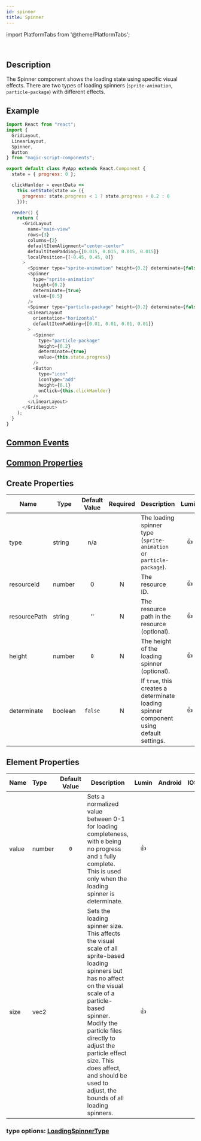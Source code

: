 ```yaml
---
id: spinner
title: Spinner
---
```


import PlatformTabs from '@theme/PlatformTabs';

<PlatformTabs component='spinner' />​

## Description

The Spinner component shows the loading state using specific visual effects. There are two types of loading spinners (`sprite-animation`, `particle-package`) with different effects.

## Example

```javascript
import React from "react";
import {
  GridLayout,
  LinearLayout,
  Spinner,
  Button
} from "magic-script-components";

export default class MyApp extends React.Component {
  state = { progress: 0 };

  clickHanlder = eventData =>
    this.setState(state => ({
      progress: state.progress < 1 ? state.progress + 0.2 : 0
    }));

  render() {
    return (
      <GridLayout
        name="main-view"
        rows={3}
        columns={2}
        defaultItemAlignment="center-center"
        defaultItemPadding={[0.015, 0.015, 0.015, 0.015]}
        localPosition={[-0.45, 0.45, 0]}
      >
        <Spinner type="sprite-animation" height={0.2} determinate={false} />
        <Spinner
          type="sprite-animation"
          height={0.2}
          determinate={true}
          value={0.5}
        />
        <Spinner type="particle-package" height={0.2} determinate={false} />
        <LinearLayout
          orientation="horizontal"
          defaultItemPadding={[0.01, 0.01, 0.01, 0.01]}
        >
          <Spinner
            type="particle-package"
            height={0.2}
            determinate={true}
            value={this.state.progress}
          />
          <Button
            type="icon"
            iconType="add"
            height={0.1}
            onClick={this.clickHanlder}
          />
        </LinearLayout>
      </GridLayout>
    );
  }
}
```

## [Common Events](../events/CommonEvents.md)

## [Common Properties](../types/Properties.md)

## Create Properties

| Name         | Type    | Default Value | Required | Description                                                                             | Lumin | Android |  IOS  |
| ------------ | ------- | :-----------: | :------: | --------------------------------------------------------------------------------------- | :---: | :-----: | :---: |
| type         | string  |      n/a      |          | The loading spinner type (`sprite-animation` or `particle-package`).                    |  👍   |         |       |
| resourceId   | number  |       0       |    N     | The resource ID.                                                                        |  👍   |         |       |
| resourcePath | string  |      ''       |    N     | The resource path in the resource (optional).                                           |  👍   |         |       |
| height       | number  |      `0`      |    N     | The height of the loading spinner (optional).                                           |  👍   |         |       |
| determinate  | boolean |    `false`    |    N     | If `true`, this creates a determinate loading spinner component using default settings. |  👍   |   👍    |  👍   |

## Element Properties

| Name  | Type   | Default Value | Description                                                                                                                                                                                                                                                                                                                     | Lumin | Android |  IOS  |
| :---- | :----- | :-----------: | ------------------------------------------------------------------------------------------------------------------------------------------------------------------------------------------------------------------------------------------------------------------------------------------------------------------------------- | :---: | :-----: | :---: |
| value | number |      `0`      | Sets a normalized value between 0-1 for loading completeness, with `0` being no progress and `1` fully complete. This is used only when the loading spinner is determinate.                                                                                                                                                     |  👍   |         |       |
| size  | vec2   |               | Sets the loading spinner size. This affects the visual scale of all sprite-based loading spinners but has no affect on the visual scale of a particle-based spinner. Modify the particle files directly to adjust the particle effect size. This does affect, and should be used to adjust, the bounds of all loading spinners. |  👍   |         |       |

### type options: [LoadingSpinnerType](../types/LoadingSpinnerType.md)
